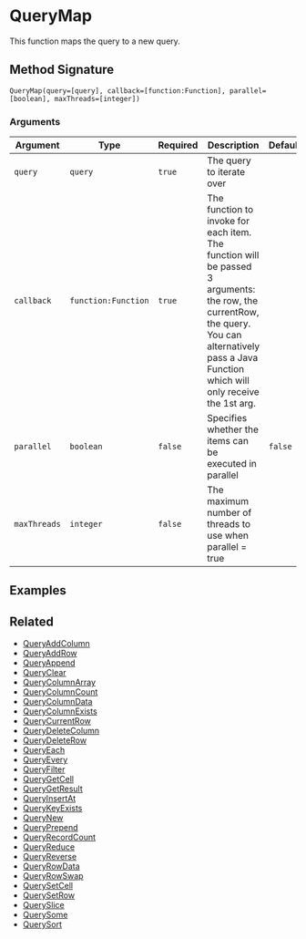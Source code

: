 # QueryMap

This function maps the query to a new query.

## Method Signature

```
QueryMap(query=[query], callback=[function:Function], parallel=[boolean], maxThreads=[integer])
```

### Arguments

| Argument     | Type                | Required | Description                                                                                                                                                                                        | Default |
| ------------ | ------------------- | -------- | -------------------------------------------------------------------------------------------------------------------------------------------------------------------------------------------------- | ------- |
| `query`      | `query`             | `true`   | The query to iterate over                                                                                                                                                                          |         |
| `callback`   | `function:Function` | `true`   | The function to invoke for each item. The function will be passed 3 arguments: the row, the currentRow, the query. You can alternatively pass a Java Function which will only receive the 1st arg. |         |
| `parallel`   | `boolean`           | `false`  | Specifies whether the items can be executed in parallel                                                                                                                                            | `false` |
| `maxThreads` | `integer`           | `false`  | The maximum number of threads to use when parallel = true                                                                                                                                          |         |

## Examples

## Related

* [QueryAddColumn](queryaddcolumn.md)
* [QueryAddRow](queryaddrow.md)
* [QueryAppend](queryappend.md)
* [QueryClear](queryclear.md)
* [QueryColumnArray](querycolumnarray.md)
* [QueryColumnCount](querycolumncount.md)
* [QueryColumnData](querycolumndata.md)
* [QueryColumnExists](querycolumnexists.md)
* [QueryCurrentRow](querycurrentrow.md)
* [QueryDeleteColumn](querydeletecolumn.md)
* [QueryDeleteRow](querydeleterow.md)
* [QueryEach](queryeach.md)
* [QueryEvery](queryevery.md)
* [QueryFilter](queryfilter.md)
* [QueryGetCell](querygetcell.md)
* [QueryGetResult](querygetresult.md)
* [QueryInsertAt](queryinsertat.md)
* [QueryKeyExists](querykeyexists.md)
* [QueryNew](querynew.md)
* [QueryPrepend](queryprepend.md)
* [QueryRecordCount](queryrecordcount.md)
* [QueryReduce](queryreduce.md)
* [QueryReverse](queryreverse.md)
* [QueryRowData](queryrowdata.md)
* [QueryRowSwap](queryrowswap.md)
* [QuerySetCell](querysetcell.md)
* [QuerySetRow](querysetrow.md)
* [QuerySlice](queryslice.md)
* [QuerySome](querysome.md)
* [QuerySort](querysort.md)
